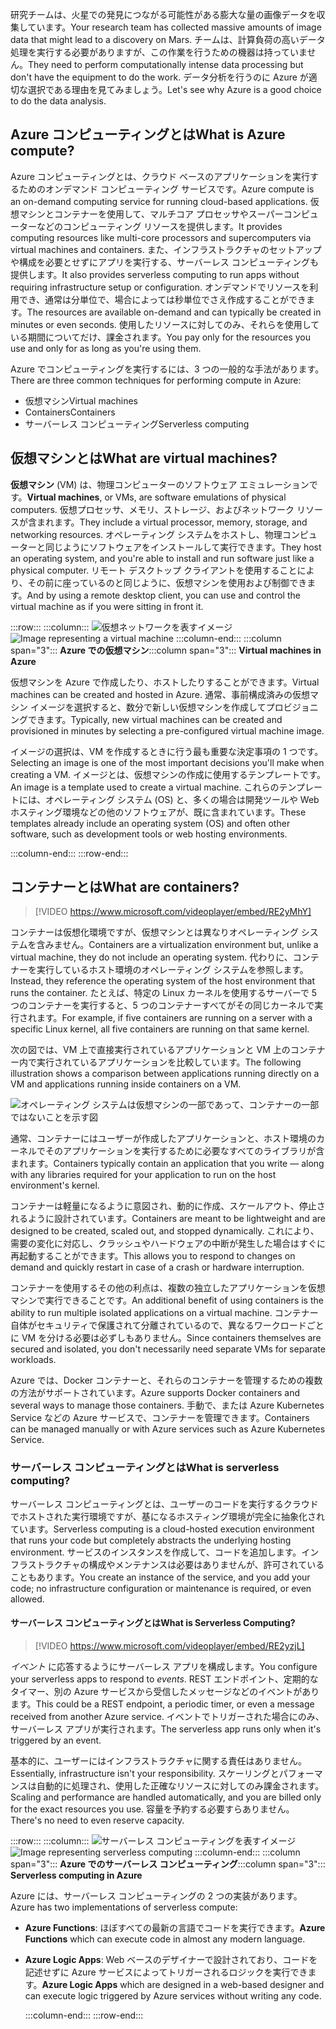 <span data-ttu-id="303c2-101">研究チームは、火星での発見につながる可能性がある膨大な量の画像データを収集しています。</span><span class="sxs-lookup"><span data-stu-id="303c2-101">Your research team has collected massive amounts of image data that might lead to a discovery on Mars.</span></span> <span data-ttu-id="303c2-102">チームは、計算負荷の高いデータ処理を実行する必要がありますが、この作業を行うための機器は持っていません。</span><span class="sxs-lookup"><span data-stu-id="303c2-102">They need to perform computationally intense data processing but don't have the equipment to do the work.</span></span> <span data-ttu-id="303c2-103">データ分析を行うのに Azure が適切な選択である理由を見てみましょう。</span><span class="sxs-lookup"><span data-stu-id="303c2-103">Let's see why Azure is a good choice to do the data analysis.</span></span>

## <a name="what-is-azure-compute"></a><span data-ttu-id="303c2-104">Azure コンピューティングとは</span><span class="sxs-lookup"><span data-stu-id="303c2-104">What is Azure compute?</span></span>
<span data-ttu-id="303c2-105">Azure コンピューティングとは、クラウド ベースのアプリケーションを実行するためのオンデマンド コンピューティング サービスです。</span><span class="sxs-lookup"><span data-stu-id="303c2-105">Azure compute is an on-demand computing service for running cloud-based applications.</span></span> <span data-ttu-id="303c2-106">仮想マシンとコンテナーを使用して、マルチコア プロセッサやスーパーコンピューターなどのコンピューティング リソースを提供します。</span><span class="sxs-lookup"><span data-stu-id="303c2-106">It provides computing resources like multi-core processors and supercomputers via virtual machines and containers.</span></span> <span data-ttu-id="303c2-107">また、インフラストラクチャのセットアップや構成を必要とせずにアプリを実行する、サーバーレス コンピューティングも提供します。</span><span class="sxs-lookup"><span data-stu-id="303c2-107">It also provides serverless computing to run apps without requiring infrastructure setup or configuration.</span></span> <span data-ttu-id="303c2-108">オンデマンドでリソースを利用でき、通常は分単位で、場合によっては秒単位でさえ作成することができます。</span><span class="sxs-lookup"><span data-stu-id="303c2-108">The resources are available on-demand and can typically be created in minutes or even seconds.</span></span> <span data-ttu-id="303c2-109">使用したリソースに対してのみ、それらを使用している期間についてだけ、課金されます。</span><span class="sxs-lookup"><span data-stu-id="303c2-109">You pay only for the resources you use and only for as long as you're using them.</span></span>

<span data-ttu-id="303c2-110">Azure でコンピューティングを実行するには、3 つの一般的な手法があります。</span><span class="sxs-lookup"><span data-stu-id="303c2-110">There are three common techniques for performing compute in Azure:</span></span>

- <span data-ttu-id="303c2-111">仮想マシン</span><span class="sxs-lookup"><span data-stu-id="303c2-111">Virtual machines</span></span>
- <span data-ttu-id="303c2-112">Containers</span><span class="sxs-lookup"><span data-stu-id="303c2-112">Containers</span></span>
- <span data-ttu-id="303c2-113">サーバーレス コンピューティング</span><span class="sxs-lookup"><span data-stu-id="303c2-113">Serverless computing</span></span>

## <a name="what-are-virtual-machines"></a><span data-ttu-id="303c2-114">仮想マシンとは</span><span class="sxs-lookup"><span data-stu-id="303c2-114">What are virtual machines?</span></span>

<span data-ttu-id="303c2-115">**仮想マシン** (VM) は、物理コンピューターのソフトウェア エミュレーションです。</span><span class="sxs-lookup"><span data-stu-id="303c2-115">**Virtual machines**, or VMs, are software emulations of physical computers.</span></span> <span data-ttu-id="303c2-116">仮想プロセッサ、メモリ、ストレージ、およびネットワーク リソースが含まれます。</span><span class="sxs-lookup"><span data-stu-id="303c2-116">They include a virtual processor, memory, storage, and networking resources.</span></span> <span data-ttu-id="303c2-117">オペレーティング システムをホストし、物理コンピューターと同じようにソフトウェアをインストールして実行できます。</span><span class="sxs-lookup"><span data-stu-id="303c2-117">They host an operating system, and you're able to install and run software just like a physical computer.</span></span> <span data-ttu-id="303c2-118">リモート デスクトップ クライアントを使用することにより、その前に座っているのと同じように、仮想マシンを使用および制御できます。</span><span class="sxs-lookup"><span data-stu-id="303c2-118">And by using a remote desktop client, you can use and control the virtual machine as if you were sitting in front it.</span></span>

:::row:::
  :::column:::
    <span data-ttu-id="303c2-119">![仮想ネットワークを表すイメージ](../media/2-vm.png)</span><span class="sxs-lookup"><span data-stu-id="303c2-119">![Image representing a virtual machine](../media/2-vm.png)</span></span>
  :::column-end:::
    <span data-ttu-id="303c2-120">:::column span="3"::: **Azure での仮想マシン**</span><span class="sxs-lookup"><span data-stu-id="303c2-120">:::column span="3"::: **Virtual machines in Azure**</span></span>

<span data-ttu-id="303c2-121">仮想マシンを Azure で作成したり、ホストしたりすることができます。</span><span class="sxs-lookup"><span data-stu-id="303c2-121">Virtual machines can be created and hosted in Azure.</span></span> <span data-ttu-id="303c2-122">通常、事前構成済みの仮想マシン イメージを選択すると、数分で新しい仮想マシンを作成してプロビジョニングできます。</span><span class="sxs-lookup"><span data-stu-id="303c2-122">Typically, new virtual machines can be created and provisioned in minutes by selecting a pre-configured virtual machine image.</span></span>

<span data-ttu-id="303c2-123">イメージの選択は、VM を作成するときに行う最も重要な決定事項の 1 つです。</span><span class="sxs-lookup"><span data-stu-id="303c2-123">Selecting an image is one of the most important decisions you'll make when creating a VM.</span></span> <span data-ttu-id="303c2-124">イメージとは、仮想マシンの作成に使用するテンプレートです。</span><span class="sxs-lookup"><span data-stu-id="303c2-124">An image is a template used to create a virtual machine.</span></span> <span data-ttu-id="303c2-125">これらのテンプレートには、オペレーティング システム (OS) と、多くの場合は開発ツールや Web ホスティング環境などの他のソフトウェアが、既に含まれています。</span><span class="sxs-lookup"><span data-stu-id="303c2-125">These templates already include an operating system (OS) and often other software, such as development tools or web hosting environments.</span></span>

  :::column-end:::
:::row-end:::

## <a name="what-are-containers"></a><span data-ttu-id="303c2-126">コンテナーとは</span><span class="sxs-lookup"><span data-stu-id="303c2-126">What are containers?</span></span>

> [!VIDEO https://www.microsoft.com/videoplayer/embed/RE2yMhY]

<span data-ttu-id="303c2-127">コンテナーは仮想化環境ですが、仮想マシンとは異なりオペレーティング システムを含みません。</span><span class="sxs-lookup"><span data-stu-id="303c2-127">Containers are a virtualization environment but, unlike a virtual machine, they do not include an operating system.</span></span> <span data-ttu-id="303c2-128">代わりに、コンテナーを実行しているホスト環境のオペレーティング システムを参照します。</span><span class="sxs-lookup"><span data-stu-id="303c2-128">Instead, they reference the operating system of the host environment that runs the container.</span></span> <span data-ttu-id="303c2-129">たとえば、特定の Linux カーネルを使用するサーバーで 5 つのコンテナーを実行すると、5 つのコンテナーすべてがその同じカーネルで実行されます。</span><span class="sxs-lookup"><span data-stu-id="303c2-129">For example, if five containers are running on a server with a specific Linux kernel, all five containers are running on that same kernel.</span></span>

<span data-ttu-id="303c2-130">次の図では、VM 上で直接実行されているアプリケーションと VM 上のコンテナー内で実行されているアプリケーションを比較しています。</span><span class="sxs-lookup"><span data-stu-id="303c2-130">The following illustration shows a comparison between applications running directly on a VM and applications running inside containers on a VM.</span></span>

![オペレーティング システムは仮想マシンの一部であって、コンテナーの一部ではないことを示す図](../media/2-vm-versus-containers.png)

<span data-ttu-id="303c2-132">通常、コンテナーにはユーザーが作成したアプリケーションと、ホスト環境のカーネルでそのアプリケーションを実行するために必要なすべてのライブラリが含まれます。</span><span class="sxs-lookup"><span data-stu-id="303c2-132">Containers typically contain an application that you write &mdash; along with any libraries required for your application to run on the host environment's kernel.</span></span>

<span data-ttu-id="303c2-133">コンテナーは軽量になるように意図され、動的に作成、スケールアウト、停止されるように設計されています。</span><span class="sxs-lookup"><span data-stu-id="303c2-133">Containers are meant to be lightweight and are designed to be created, scaled out, and stopped dynamically.</span></span> <span data-ttu-id="303c2-134">これにより、需要の変化に対応し、クラッシュやハードウェアの中断が発生した場合はすぐに再起動することができます。</span><span class="sxs-lookup"><span data-stu-id="303c2-134">This allows you to respond to changes on demand and quickly restart in case of a crash or hardware interruption.</span></span>

<span data-ttu-id="303c2-135">コンテナーを使用するその他の利点は、複数の独立したアプリケーションを仮想マシンで実行できることです。</span><span class="sxs-lookup"><span data-stu-id="303c2-135">An additional benefit of using containers is the ability to run multiple isolated applications on a virtual machine.</span></span> <span data-ttu-id="303c2-136">コンテナー自体がセキュリティで保護されて分離されているので、異なるワークロードごとに VM を分ける必要は必ずしもありません。</span><span class="sxs-lookup"><span data-stu-id="303c2-136">Since containers themselves are secured and isolated, you don't necessarily need separate VMs for separate workloads.</span></span>

<span data-ttu-id="303c2-137">Azure では、Docker コンテナーと、それらのコンテナーを管理するための複数の方法がサポートされています。</span><span class="sxs-lookup"><span data-stu-id="303c2-137">Azure supports Docker containers and several ways to manage those containers.</span></span> <span data-ttu-id="303c2-138">手動で、または Azure Kubernetes Service などの Azure サービスで、コンテナーを管理できます。</span><span class="sxs-lookup"><span data-stu-id="303c2-138">Containers can be managed manually or with Azure services such as Azure Kubernetes Service.</span></span>

### <a name="what-is-serverless-computing"></a><span data-ttu-id="303c2-139">サーバーレス コンピューティングとは</span><span class="sxs-lookup"><span data-stu-id="303c2-139">What is serverless computing?</span></span>

<span data-ttu-id="303c2-140">サーバーレス コンピューティングとは、ユーザーのコードを実行するクラウドでホストされた実行環境ですが、基になるホスティング環境が完全に抽象化されています。</span><span class="sxs-lookup"><span data-stu-id="303c2-140">Serverless computing is a cloud-hosted execution environment that runs your code but completely abstracts the underlying hosting environment.</span></span> <span data-ttu-id="303c2-141">サービスのインスタンスを作成して、コードを追加します。インフラストラクチャの構成やメンテナンスは必要はありませんが、許可されていることもあります。</span><span class="sxs-lookup"><span data-stu-id="303c2-141">You create an instance of the service, and you add your code; no infrastructure configuration or maintenance is required, or even allowed.</span></span>

#### <a name="what-is-serverless-computing"></a><span data-ttu-id="303c2-142">サーバーレス コンピューティングとは</span><span class="sxs-lookup"><span data-stu-id="303c2-142">What is Serverless Computing?</span></span>

> [!VIDEO https://www.microsoft.com/videoplayer/embed/RE2yzjL]

<span data-ttu-id="303c2-143">_イベント_ に応答するようにサーバーレス アプリを構成します。</span><span class="sxs-lookup"><span data-stu-id="303c2-143">You configure your serverless apps to respond to _events_.</span></span> <span data-ttu-id="303c2-144">REST エンドポイント、定期的なタイマー、別の Azure サービスから受信したメッセージなどのイベントがあります。</span><span class="sxs-lookup"><span data-stu-id="303c2-144">This could be a REST endpoint, a periodic timer, or even a message received from another Azure service.</span></span> <span data-ttu-id="303c2-145">イベントでトリガーされた場合にのみ、サーバーレス アプリが実行されます。</span><span class="sxs-lookup"><span data-stu-id="303c2-145">The serverless app runs only when it's triggered by an event.</span></span>

<span data-ttu-id="303c2-146">基本的に、ユーザーにはインフラストラクチャに関する責任はありません。</span><span class="sxs-lookup"><span data-stu-id="303c2-146">Essentially, infrastructure isn't your responsibility.</span></span> <span data-ttu-id="303c2-147">スケーリングとパフォーマンスは自動的に処理され、使用した正確なリソースに対してのみ課金されます。</span><span class="sxs-lookup"><span data-stu-id="303c2-147">Scaling and performance are handled automatically, and you are billed only for the exact resources you use.</span></span> <span data-ttu-id="303c2-148">容量を予約する必要すらありません。</span><span class="sxs-lookup"><span data-stu-id="303c2-148">There's no need to even reserve capacity.</span></span>

:::row:::
  :::column:::
    <span data-ttu-id="303c2-149">![サーバーレス コンピューティングを表すイメージ](../media/2-serverless.png)</span><span class="sxs-lookup"><span data-stu-id="303c2-149">![Image representing serverless computing](../media/2-serverless.png)</span></span>
  :::column-end:::
    <span data-ttu-id="303c2-150">:::column span="3"::: **Azure でのサーバーレス コンピューティング**</span><span class="sxs-lookup"><span data-stu-id="303c2-150">:::column span="3"::: **Serverless computing in Azure**</span></span>

<span data-ttu-id="303c2-151">Azure には、サーバーレス コンピューティングの 2 つの実装があります。</span><span class="sxs-lookup"><span data-stu-id="303c2-151">Azure has two implementations of serverless compute:</span></span>

- <span data-ttu-id="303c2-152">**Azure Functions**: ほぼすべての最新の言語でコードを実行できます。</span><span class="sxs-lookup"><span data-stu-id="303c2-152">**Azure Functions** which can execute code in almost any modern language.</span></span>
- <span data-ttu-id="303c2-153">**Azure Logic Apps**: Web ベースのデザイナーで設計されており、コードを記述せずに Azure サービスによってトリガーされるロジックを実行できます。</span><span class="sxs-lookup"><span data-stu-id="303c2-153">**Azure Logic Apps** which are designed in a web-based designer and can execute logic triggered by Azure services without writing any code.</span></span>

  :::column-end:::
:::row-end:::